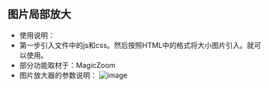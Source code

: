 ## 图片局部放大
- 使用说明：
- 第一步引入文件中的js和css。然后按照HTML中的格式将大小图片引入。就可以使用。
- 部分功能取材于：MagicZoom
- 图片放大器的参数说明：
![image](https://github.com/zhanghuiqi205/CSS3.0--Effects-collection/blob/master/1000%E7%A7%8D%E4%B8%8D%E9%94%99%E7%9A%84%E6%A0%B7%E5%BC%8F%E6%94%B6%E9%9B%86%E5%92%8C%E5%88%B6%E4%BD%9C/%E7%AC%AC%E4%B8%80%E7%A7%8D/image/one.png)
